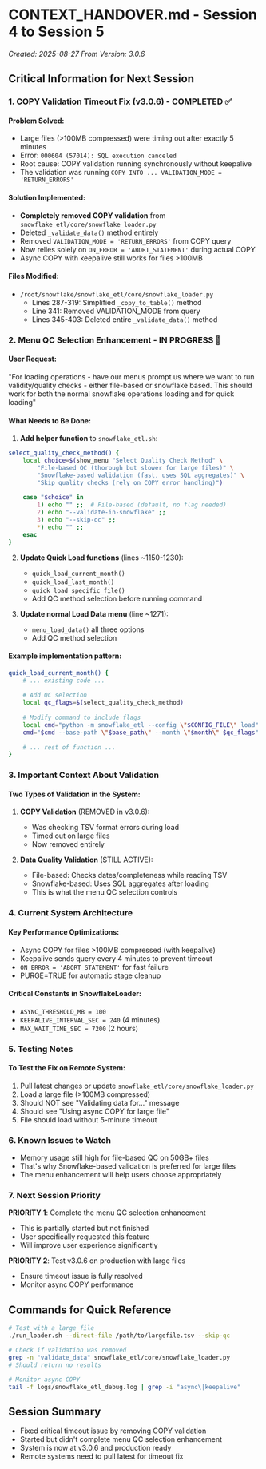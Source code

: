 # CONTEXT_HANDOVER.md - Session 4 to Session 5
*Created: 2025-08-27*
*From Version: 3.0.6*

## Critical Information for Next Session

### 1. COPY Validation Timeout Fix (v3.0.6) - COMPLETED ✅

#### Problem Solved:
- Large files (>100MB compressed) were timing out after exactly 5 minutes
- Error: `000604 (57014): SQL execution canceled`
- Root cause: COPY validation running synchronously without keepalive
- The validation was running `COPY INTO ... VALIDATION_MODE = 'RETURN_ERRORS'`

#### Solution Implemented:
- **Completely removed COPY validation** from `snowflake_etl/core/snowflake_loader.py`
- Deleted `_validate_data()` method entirely
- Removed `VALIDATION_MODE = 'RETURN_ERRORS'` from COPY query
- Now relies solely on `ON_ERROR = 'ABORT_STATEMENT'` during actual COPY
- Async COPY with keepalive still works for files >100MB

#### Files Modified:
- `/root/snowflake/snowflake_etl/core/snowflake_loader.py`
  - Lines 287-319: Simplified `_copy_to_table()` method
  - Line 341: Removed VALIDATION_MODE from query
  - Lines 345-403: Deleted entire `_validate_data()` method

### 2. Menu QC Selection Enhancement - IN PROGRESS 🚧

#### User Request:
"For loading operations - have our menus prompt us where we want to run validity/quality checks - either file-based or snowflake based. This should work for both the normal snowflake operations loading and for quick loading"

#### What Needs to Be Done:
1. **Add helper function** to `snowflake_etl.sh`:
```bash
select_quality_check_method() {
    local choice=$(show_menu "Select Quality Check Method" \
        "File-based QC (thorough but slower for large files)" \
        "Snowflake-based validation (fast, uses SQL aggregates)" \
        "Skip quality checks (rely on COPY error handling)")
    
    case "$choice" in
        1) echo "" ;;  # File-based (default, no flag needed)
        2) echo "--validate-in-snowflake" ;;
        3) echo "--skip-qc" ;;
        *) echo "" ;;
    esac
}
```

2. **Update Quick Load functions** (lines ~1150-1230):
   - `quick_load_current_month()`
   - `quick_load_last_month()` 
   - `quick_load_specific_file()`
   - Add QC method selection before running command

3. **Update normal Load Data menu** (line ~1271):
   - `menu_load_data()` all three options
   - Add QC method selection

#### Example implementation pattern:
```bash
quick_load_current_month() {
    # ... existing code ...
    
    # Add QC selection
    local qc_flags=$(select_quality_check_method)
    
    # Modify command to include flags
    local cmd="python -m snowflake_etl --config \"$CONFIG_FILE\" load"
    cmd="$cmd --base-path \"$base_path\" --month \"$month\" $qc_flags"
    
    # ... rest of function ...
}
```

### 3. Important Context About Validation

#### Two Types of Validation in the System:
1. **COPY Validation** (REMOVED in v3.0.6):
   - Was checking TSV format errors during load
   - Timed out on large files
   - Now removed entirely

2. **Data Quality Validation** (STILL ACTIVE):
   - File-based: Checks dates/completeness while reading TSV
   - Snowflake-based: Uses SQL aggregates after loading
   - This is what the menu QC selection controls

### 4. Current System Architecture

#### Key Performance Optimizations:
- Async COPY for files >100MB compressed (with keepalive)
- Keepalive sends query every 4 minutes to prevent timeout
- `ON_ERROR = 'ABORT_STATEMENT'` for fast failure
- PURGE=TRUE for automatic stage cleanup

#### Critical Constants in SnowflakeLoader:
- `ASYNC_THRESHOLD_MB = 100`
- `KEEPALIVE_INTERVAL_SEC = 240` (4 minutes)
- `MAX_WAIT_TIME_SEC = 7200` (2 hours)

### 5. Testing Notes

#### To Test the Fix on Remote System:
1. Pull latest changes or update `snowflake_etl/core/snowflake_loader.py`
2. Load a large file (>100MB compressed)
3. Should NOT see "Validating data for..." message
4. Should see "Using async COPY for large file"
5. File should load without 5-minute timeout

### 6. Known Issues to Watch

- Memory usage still high for file-based QC on 50GB+ files
- That's why Snowflake-based validation is preferred for large files
- The menu enhancement will help users choose appropriately

### 7. Next Session Priority

**PRIORITY 1**: Complete the menu QC selection enhancement
- This is partially started but not finished
- User specifically requested this feature
- Will improve user experience significantly

**PRIORITY 2**: Test v3.0.6 on production with large files
- Ensure timeout issue is fully resolved
- Monitor async COPY performance

## Commands for Quick Reference

```bash
# Test with a large file
./run_loader.sh --direct-file /path/to/largefile.tsv --skip-qc

# Check if validation was removed
grep -n "validate_data" snowflake_etl/core/snowflake_loader.py
# Should return no results

# Monitor async COPY
tail -f logs/snowflake_etl_debug.log | grep -i "async\|keepalive"
```

## Session Summary
- Fixed critical timeout issue by removing COPY validation
- Started but didn't complete menu QC selection enhancement  
- System is now at v3.0.6 and production ready
- Remote systems need to pull latest for timeout fix